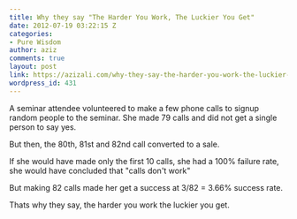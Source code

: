 ```yaml
---
title: Why they say "The Harder You Work, The Luckier You Get"
date: 2012-07-19 03:22:15 Z
categories:
- Pure Wisdom
author: aziz
comments: true
layout: post
link: https://azizali.com/why-they-say-the-harder-you-work-the-luckier-you-get/
wordpress_id: 431
---
```


A seminar attendee volunteered to make a few phone calls to signup random people to the seminar. She made 79 calls and did not get a single person to say yes.

But then, the 80th, 81st and 82nd call converted to a sale.

If she would have made only the first 10 calls, she had a 100% failure rate, she would have concluded that "calls don't work"

But making 82 calls made her get a success at 3/82 = 3.66% success rate.

Thats why they say, the harder you work the luckier you get.
